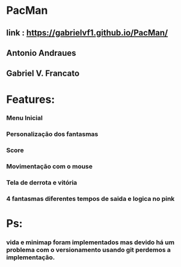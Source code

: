 # PacMan
link : https://gabrielvf1.github.io/PacMan/
--- 
Antonio Andraues
---
Gabriel V. Francato
---
# Features:
### Menu Inicial
### Personalização dos fantasmas
### Score
### Movimentação com o mouse
### Tela de derrota e vitória 
### 4 fantasmas diferentes tempos de saida e logica no pink

# Ps: 
### vida e minimap foram implementados mas devido há um problema com o versionamento usando git perdemos a implementação.
